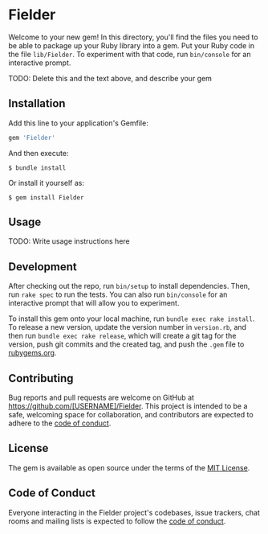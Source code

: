 # Fielder

Welcome to your new gem! In this directory, you'll find the files you need to be able to package up your Ruby library into a gem. Put your Ruby code in the file `lib/Fielder`. To experiment with that code, run `bin/console` for an interactive prompt.

TODO: Delete this and the text above, and describe your gem

## Installation

Add this line to your application's Gemfile:

```ruby
gem 'Fielder'
```

And then execute:

    $ bundle install

Or install it yourself as:

    $ gem install Fielder

## Usage

TODO: Write usage instructions here

## Development

After checking out the repo, run `bin/setup` to install dependencies. Then, run `rake spec` to run the tests. You can also run `bin/console` for an interactive prompt that will allow you to experiment.

To install this gem onto your local machine, run `bundle exec rake install`. To release a new version, update the version number in `version.rb`, and then run `bundle exec rake release`, which will create a git tag for the version, push git commits and the created tag, and push the `.gem` file to [rubygems.org](https://rubygems.org).

## Contributing

Bug reports and pull requests are welcome on GitHub at https://github.com/[USERNAME]/Fielder. This project is intended to be a safe, welcoming space for collaboration, and contributors are expected to adhere to the [code of conduct](https://github.com/[USERNAME]/Fielder/blob/master/CODE_OF_CONDUCT.md).

## License

The gem is available as open source under the terms of the [MIT License](https://opensource.org/licenses/MIT).

## Code of Conduct

Everyone interacting in the Fielder project's codebases, issue trackers, chat rooms and mailing lists is expected to follow the [code of conduct](https://github.com/[USERNAME]/Fielder/blob/master/CODE_OF_CONDUCT.md).
